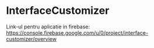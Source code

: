 # InterfaceCustomizer
Link-ul pentru aplicatie in firebase: https://console.firebase.google.com/u/0/project/interface-customizer/overview
